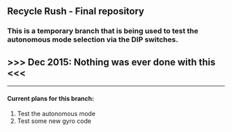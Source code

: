 ## Recycle Rush - Final repository

### This is a temporary branch that is being used to test the autonomous mode selection via the DIP switches.

## >>> Dec 2015: Nothing was ever done with this <<< 

------------

#### Current plans for this branch: 

1. Test the autonomous mode
2. Test some new gyro code

